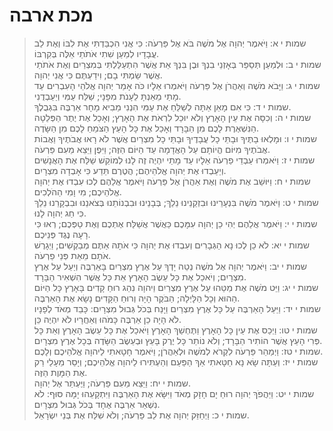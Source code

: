 # מכת ארבה

> שמות י א: וַיֹּאמֶר יְהוָה אֶל מֹשֶׁה בֹּא אֶל פַּרְעֹה:  כִּי אֲנִי הִכְבַּדְתִּי אֶת לִבּוֹ וְאֶת לֵב עֲבָדָיו לְמַעַן שִׁתִי אֹתֹתַי אֵלֶּה בְּקִרְבּוֹ.  
> שמות י ב: וּלְמַעַן תְּסַפֵּר בְּאָזְנֵי בִנְךָ וּבֶן בִּנְךָ אֵת אֲשֶׁר הִתְעַלַּלְתִּי בְּמִצְרַיִם וְאֶת אֹתֹתַי אֲשֶׁר שַׂמְתִּי בָם; וִידַעְתֶּם כִּי אֲנִי יְהוָה.  
> שמות י ג: וַיָּבֹא מֹשֶׁה וְאַהֲרֹן אֶל פַּרְעֹה וַיֹּאמְרוּ אֵלָיו כֹּה אָמַר יְהוָה אֱלֹהֵי הָעִבְרִים עַד מָתַי מֵאַנְתָּ לֵעָנֹת מִפָּנָי; שַׁלַּח עַמִּי וְיַעַבְדֻנִי.  
> שמות י ד: כִּי אִם מָאֵן אַתָּה לְשַׁלֵּחַ אֶת עַמִּי הִנְנִי מֵבִיא מָחָר אַרְבֶּה בִּגְבֻלֶךָ.  
> שמות י ה: וְכִסָּה אֶת עֵין הָאָרֶץ וְלֹא יוּכַל לִרְאֹת אֶת הָאָרֶץ; וְאָכַל אֶת יֶתֶר הַפְּלֵטָה הַנִּשְׁאֶרֶת לָכֶם מִן הַבָּרָד וְאָכַל אֶת כָּל הָעֵץ הַצֹּמֵחַ לָכֶם מִן הַשָּׂדֶה.  
> שמות י ו: וּמָלְאוּ בָתֶּיךָ וּבָתֵּי כָל עֲבָדֶיךָ וּבָתֵּי כָל מִצְרַיִם אֲשֶׁר לֹא רָאוּ אֲבֹתֶיךָ וַאֲבוֹת אֲבֹתֶיךָ מִיּוֹם הֱיוֹתָם עַל הָאֲדָמָה עַד הַיּוֹם הַזֶּה; וַיִּפֶן וַיֵּצֵא מֵעִם פַּרְעֹה.  
> שמות י ז: וַיֹּאמְרוּ עַבְדֵי פַרְעֹה אֵלָיו עַד מָתַי יִהְיֶה זֶה לָנוּ לְמוֹקֵשׁ שַׁלַּח אֶת הָאֲנָשִׁים וְיַעַבְדוּ אֶת יְהוָה אֱלֹהֵיהֶם; הֲטֶרֶם תֵּדַע כִּי אָבְדָה מִצְרָיִם.  
> שמות י ח: וַיּוּשַׁב אֶת מֹשֶׁה וְאֶת אַהֲרֹן אֶל פַּרְעֹה וַיֹּאמֶר אֲלֵהֶם לְכוּ עִבְדוּ אֶת יְהוָה אֱלֹהֵיכֶם; מִי וָמִי הַהֹלְכִים.  
> שמות י ט: וַיֹּאמֶר מֹשֶׁה בִּנְעָרֵינוּ וּבִזְקֵנֵינוּ נֵלֵךְ; בְּבָנֵינוּ וּבִבְנוֹתֵנוּ בְּצֹאנֵנוּ וּבִבְקָרֵנוּ נֵלֵךְ כִּי חַג יְהוָה לָנוּ.  
> שמות י י: וַיֹּאמֶר אֲלֵהֶם יְהִי כֵן יְהוָה עִמָּכֶם כַּאֲשֶׁר אֲשַׁלַּח אֶתְכֶם וְאֶת טַפְּכֶם; רְאוּ כִּי רָעָה נֶגֶד פְּנֵיכֶם.  
> שמות י יא: לֹא כֵן לְכוּ נָא הַגְּבָרִים וְעִבְדוּ אֶת יְהוָה כִּי אֹתָהּ אַתֶּם מְבַקְשִׁים; וַיְגָרֶשׁ אֹתָם מֵאֵת פְּנֵי פַרְעֹה.  
> שמות י יב: וַיֹּאמֶר יְהוָה אֶל מֹשֶׁה נְטֵה יָדְךָ עַל אֶרֶץ מִצְרַיִם בָּאַרְבֶּה וְיַעַל עַל אֶרֶץ מִצְרָיִם; וְיֹאכַל אֶת כָּל עֵשֶׂב הָאָרֶץ אֵת כָּל אֲשֶׁר הִשְׁאִיר הַבָּרָד.  
> שמות י יג: וַיֵּט מֹשֶׁה אֶת מַטֵּהוּ עַל אֶרֶץ מִצְרַיִם וַיהוָה נִהַג רוּחַ קָדִים בָּאָרֶץ כָּל הַיּוֹם הַהוּא וְכָל הַלָּיְלָה; הַבֹּקֶר הָיָה וְרוּחַ הַקָּדִים נָשָׂא אֶת הָאַרְבֶּה.  
> שמות י יד: וַיַּעַל הָאַרְבֶּה עַל כָּל אֶרֶץ מִצְרַיִם וַיָּנַח בְּכֹל גְּבוּל מִצְרָיִם:  כָּבֵד מְאֹד לְפָנָיו לֹא הָיָה כֵן אַרְבֶּה כָּמֹהוּ וְאַחֲרָיו לֹא יִהְיֶה כֵּן.  
> שמות י טו: וַיְכַס אֶת עֵין כָּל הָאָרֶץ וַתֶּחְשַׁךְ הָאָרֶץ וַיֹּאכַל אֶת כָּל עֵשֶׂב הָאָרֶץ וְאֵת כָּל פְּרִי הָעֵץ אֲשֶׁר הוֹתִיר הַבָּרָד; וְלֹא נוֹתַר כָּל יֶרֶק בָּעֵץ וּבְעֵשֶׂב הַשָּׂדֶה בְּכָל אֶרֶץ מִצְרָיִם.  
> שמות י טז: וַיְמַהֵר פַּרְעֹה לִקְרֹא לְמֹשֶׁה וּלְאַהֲרֹן; וַיֹּאמֶר חָטָאתִי לַיהוָה אֱלֹהֵיכֶם וְלָכֶם.  
> שמות י יז: וְעַתָּה שָׂא נָא חַטָּאתִי אַךְ הַפַּעַם וְהַעְתִּירוּ לַיהוָה אֱלֹהֵיכֶם; וְיָסֵר מֵעָלַי רַק אֶת הַמָּוֶת הַזֶּה.  
> שמות י יח: וַיֵּצֵא מֵעִם פַּרְעֹה; וַיֶּעְתַּר אֶל יְהוָה.  
> שמות י יט: וַיַּהֲפֹךְ יְהוָה רוּחַ יָם חָזָק מְאֹד וַיִּשָּׂא אֶת הָאַרְבֶּה וַיִּתְקָעֵהוּ יָמָּה סּוּף:  לֹא נִשְׁאַר אַרְבֶּה אֶחָד בְּכֹל גְּבוּל מִצְרָיִם.  
> שמות י כ: וַיְחַזֵּק יְהוָה אֶת לֵב פַּרְעֹה; וְלֹא שִׁלַּח אֶת בְּנֵי יִשְׂרָאֵל.   
 

